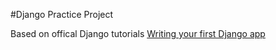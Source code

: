 #Django Practice Project

Based on offical Django tutorials [Writing your first Django app](https://docs.djangoproject.com/en/1.8/intro/tutorial01/)
